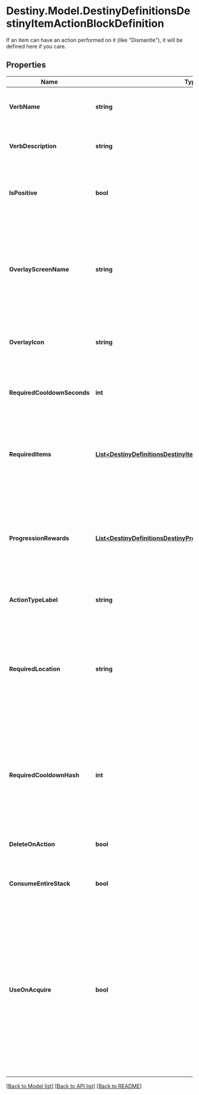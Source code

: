 # Destiny.Model.DestinyDefinitionsDestinyItemActionBlockDefinition
If an item can have an action performed on it (like \"Dismantle\"), it will be defined here if you care.

## Properties

Name | Type | Description | Notes
------------ | ------------- | ------------- | -------------
**VerbName** | **string** | Localized text for the verb of the action being performed. | [optional] 
**VerbDescription** | **string** | Localized text describing the action being performed. | [optional] 
**IsPositive** | **bool** | The content has this property, however it&#39;s not entirely clear how it is used. | [optional] 
**OverlayScreenName** | **string** | If the action has an overlay screen associated with it, this is the name of that screen. Unfortunately, we cannot return the screen&#39;s data itself. | [optional] 
**OverlayIcon** | **string** | The icon associated with the overlay screen for the action, if any. | [optional] 
**RequiredCooldownSeconds** | **int** | The number of seconds to delay before allowing this action to be performed again. | [optional] 
**RequiredItems** | [**List&lt;DestinyDefinitionsDestinyItemActionRequiredItemDefinition&gt;**](DestinyDefinitionsDestinyItemActionRequiredItemDefinition.md) | If the action requires other items to exist or be destroyed, this is the list of those items and requirements. | [optional] 
**ProgressionRewards** | [**List&lt;DestinyDefinitionsDestinyProgressionRewardDefinition&gt;**](DestinyDefinitionsDestinyProgressionRewardDefinition.md) | If performing this action earns you Progression, this is the list of progressions and values granted for those progressions by performing this action. | [optional] 
**ActionTypeLabel** | **string** | The internal identifier for the action. | [optional] 
**RequiredLocation** | **string** | Theoretically, an item could have a localized string for a hint about the location in which the action should be performed. In practice, no items yet have this property. | [optional] 
**RequiredCooldownHash** | **int** | The identifier hash for the Cooldown associated with this action. We have not pulled this data yet for you to have more data to use for cooldowns. | [optional] 
**DeleteOnAction** | **bool** | If true, the item is deleted when the action completes. | [optional] 
**ConsumeEntireStack** | **bool** | If true, the entire stack is deleted when the action completes. | [optional] 
**UseOnAcquire** | **bool** | If true, this action will be performed as soon as you earn this item. Some rewards work this way, providing you a single item to pick up from a reward-granting vendor in-game and then immediately consuming itself to provide you multiple items. | [optional] 

[[Back to Model list]](../README.md#documentation-for-models) [[Back to API list]](../README.md#documentation-for-api-endpoints) [[Back to README]](../README.md)

